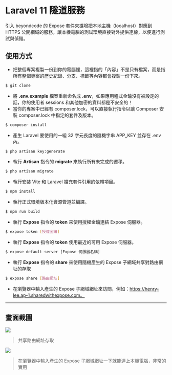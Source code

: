 # Laravel 11 隧道服務

引入 beyondcode 的 Expose 套件來擴增把本地主機（localhost）對應到 HTTPS 公開網域的服務，讓本機電腦的測試環境直接對外提供連線，以便進行測試與偵錯。

## 使用方式
- 把整個專案複製一份到你的電腦裡，這裡指的「內容」不是只有檔案，而是指所有整個專案的歷史紀錄、分支、標籤等內容都會複製一份下來。
```sh
$ git clone
```
- 將 __.env.example__ 檔案重新命名成 __.env__，如果應用程式金鑰沒有被設定的話，你的使用者 sessions 和其他加密的資料都是不安全的！
- 當你的專案中已經有 composer.lock，可以直接執行指令以讓 Composer 安裝 composer.lock 中指定的套件及版本。
```sh
$ composer install
```
- 產生 Laravel 要使用的一組 32 字元長度的隨機字串 APP_KEY 並存在 .env 內。
```sh
$ php artisan key:generate
```
- 執行 __Artisan__ 指令的 __migrate__ 來執行所有未完成的遷移。
```sh
$ php artisan migrate
```
- 執行安裝 Vite 和 Laravel 擴充套件引用的依賴項目。
```sh
$ npm install
```
- 執行正式環境版本化資源管道並編譯。
```sh
$ npm run build
```
- 執行 __Expose__ 指令的 __token__ 來使用授權金鑰連結 Expose 伺服器。
```sh
$ expose token [授權金鑰]
```
- 執行 __Expose__ 指令的 __token__ 使用最近的可用 Expose 伺服器。
```sh
$ expose default-server [Expose 伺服器名稱]
```
- 執行 __Expose__ 指令的 __share__ 來使用隨機產生的 Expose 子網域共享對路由網址的存取
```sh
$ expose share [路由網址]
```
- 在瀏覽器中輸入產生的 Expose 子網域網址來訪問，例如：https://henry-lee.ap-1.sharedwithexpose.com。

----

## 畫面截圖
![](https://i.imgur.com/XnBSOqL.png)
> 共享路由網址存取

![](https://i.imgur.com/CssDdpI.png)
> 在瀏覽器中輸入產生的 Expose 子網域網址一下就能連上本機電腦，非常的實用
